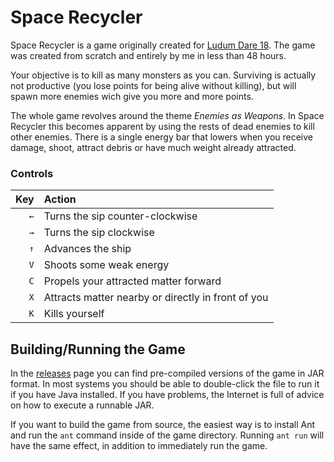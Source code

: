 Space Recycler
==============

Space Recycler is a game originally created for [Ludum Dare 18][ld18]. The game
was created from scratch and entirely by me in less than 48 hours.

  [ld18]: http://www.ludumdare.com/compo/ludum-dare-18/

Your objective is to kill as many monsters as you can. Surviving is actually not
productive (you lose points for being alive without killing), but will spawn
more enemies wich give you more and more points.

The whole game revolves around the theme *Enemies as Weapons*. In Space Recycler
this becomes apparent by using the rests of dead enemies to kill other enemies.
There is a single energy bar that lowers when you receive damage, shoot, attract
debris or have much weight already attracted.

### Controls

| Key | Action |
|----:|:-------|
| `←` | Turns the sip counter-clockwise
| `→` | Turns the sip clockwise
| `↑` | Advances the ship
| `V` | Shoots some weak energy
| `C` | Propels your attracted matter forward
| `X` | Attracts matter nearby or directly in front of you
| `K` | Kills yourself


Building/Running the Game
-------------------------

In the [releases](../../releases) page you can find pre-compiled versions of the game
in JAR format. In most systems you should be able to double-click the file to
run it if you have Java installed. If you have problems, the Internet is full of
advice on how to execute a runnable JAR.

If you want to build the game from source, the easiest way is to install Ant and
run the `ant` command inside of the game directory. Running `ant run` will
have the same effect, in addition to immediately run the game.